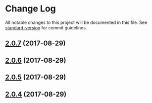 # Change Log

All notable changes to this project will be documented in this file. See [standard-version](https://github.com/conventional-changelog/standard-version) for commit guidelines.

<a name="2.0.7"></a>
## [2.0.7](https://github.com/jakubbialas/narik-angular-color-picker/compare/v2.0.6...v2.0.7) (2017-08-29)



<a name="2.0.6"></a>
## [2.0.6](https://github.com/abadakhshan/narik-angular-color-picker/compare/v2.0.5...v2.0.6) (2017-08-29)



<a name="2.0.5"></a>
## [2.0.5](https://github.com/abadakhshan/narik-angular-color-picker/compare/v2.0.4...v2.0.5) (2017-08-29)



<a name="2.0.4"></a>
## [2.0.4](https://github.com/abadakhshan/narik-angular-color-picker/compare/2.0.0...2.0.4) (2017-08-29)
